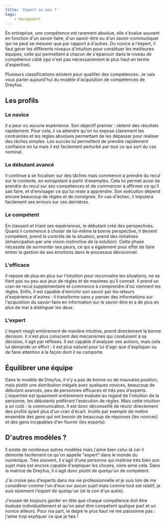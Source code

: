 ```yaml
---
title: 'Expert ou pas ?'
tags:
    - Management
---
```


En entreprise, une compétence est rarement absolue, elle s'évalue souvent en fonction d'un savoir-faire, d'un savoir-être ou d'un savoir-communiquer qui ne peut se mesurer que par rapport à d'autres. Du novice à l'expert, il faut gérer les différents niveaux d'intuition pour constituer les meilleures équipes, celle qui permettent à chacun de s'épanouir dans le niveau de compétence ciblé (qui n'est pas nécessairement le plus haut en terme d'expertise).

Plusieurs classifications existent pour qualifier des compétences. Je vais vous parler aujourd'hui du modèle d'acquisition de compétences de Dreyfus.

<!-- more -->

## Les profils

### Le novice

Il a peur ou aucune expérience. Son objectif premier : obtenir des résultats rapidement. Pour cela, il va attendre qu'on lui expose clairement les contraintes et les règles absolues permettant de les dépasser pour réaliser des tâches simples. Les succès lui permettent de prendre rapidement confiance en lui mais il est facilement perturbé par tout ce qui sort du cas nominal.

### Le débutant avancé

Il continue à se focaliser sur des tâches mais commence à prendre du recul sur le contexte, en extrapolant à partir d'exemples. Cela lui permet aussi de prendre du recul sur ses compétences et de commencer à affirmer ce qu'il sait faire, et d'envisager ce qui lui reste à apprendre. Son exécution dépend encore beaucoup de règles et de consignes. En cas d'échec, il imputera facilement ses erreurs sur ces dernières.

### Le compétent

En classant et triant ses expériences, le débutant créé des perspectives. Quand il commence à choisir de lui-même la bonne perspective, il devient compétent, prend le contrôle de la situation, prend des initiatives (émancipation par une vision instinctive de la solution). Cette phase nécessite de surmonter ses peurs, ce qui a également pour effet de faire entrer la gestion de ses émotions dans le processus décisionnel.

### L'efficace

Il repose de plus en plus sur l'intuition pour reconnaitre les situations, ne se fiant pas ou peu aux jeux de règles et de maximes qu'il connait. Il prend un cran de recul supplémentaire et commence à comprendre d'où viennent les règles. Enfin, il est capable d'enrichir son savoir par les retours d'expérience d'autres : il transforme sans y penser des informations sur l'acquisition du savoir-faire en information sur le savoir-être et a de plus en plus de mal à distinguer les deux.

### L'expert

L'expert réagit entièrement de manière intuitive, prend directement la bonne décision. Il n'est plus conscient des mécanismes qui conduisent à sa décision, il agit par réflexes. Il est capable d'analyser ses actions, mais cela lui demande un effort : il est plus naturel pour lui d'agir que d'expliquer ou de faire attention à la façon dont il se comporte.

## Équilibrer une équipe

Dans le modèle de Dreyfus, il n'y a pas de bonne ou de mauvaise position, mais plutôt une distribution inégale avec quelques novices, beaucoup de débutant avancés, peu de personnes efficaces et très peu d'experts. L'expertise est quasiment entièrement évaluée au regard de l'intuition de la personne, les débutants préférant l'exécution de règles. Mais cette intuition a un coût : la communication. Il est donc déconseillé de réunir directement des profils ayant plus d'un cran d'écart. Inutile par exemple de mettre ensemble des gens qui ont besoin de beaucoup de réponses (les novices) et des gens incapables d'en fournir (les experts).

## D'autres modèles ?

Il existe de nombreux autres modèles mais j'aime bien celui-là car il démonte facilement ce qu'on appelle "expert" dans le monde du numérique. Très souvent, il s'agit d'une personne qui maitrise très bien son sujet mais est encore capable d'expliquer les choses, voire aime cela. Dans la matrice de Dreyfus, il s'agit donc plutôt de quelqu'un de compétent.

J'ai croisé peu d'experts dans ma vie professionnelle et je suis loin de me considérer comme l'un d'eux sur aucun sujet mais comme tout est relatif, je suis sûrement l'expert de quelqu'un (et le con d'un autre).

J'essaie de toujours garder en tête que chaque compétence doit être évaluée individuellement et qu'on peut être compétent quelque part et un novice ailleurs. Pour ma part, le degré le plus haut ne me passionne pas : j'aime trop expliquer ce que je fais !
